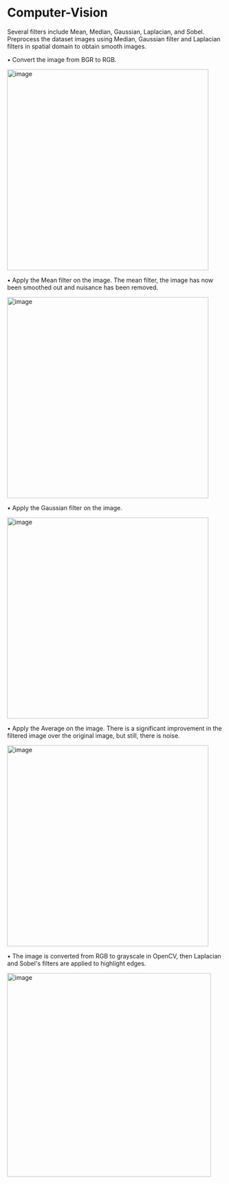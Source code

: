 # Computer-Vision
Several filters include Mean, Median, Gaussian, Laplacian, and Sobel.
Preprocess the dataset images using Median, Gaussian filter and Laplacian filters in spatial domain to obtain smooth images.

•	Convert the image from BGR to RGB.

 <img width="468" alt="image" src="https://user-images.githubusercontent.com/108179353/204139512-60220026-36a0-4833-a1ec-62506bac2a1b.png">


•	Apply the Mean filter on the image. The mean filter, the image has now been smoothed out and nuisance has been removed.

 <img width="468" alt="image" src="https://user-images.githubusercontent.com/108179353/204139516-0315fc2e-d1a4-479d-b46e-ded1f27f653c.png">


•	Apply the Gaussian filter on the image.

 <img width="468" alt="image" src="https://user-images.githubusercontent.com/108179353/204139528-f3a5af62-be8b-4101-9c26-258275aec773.png">

•	Apply the Average on the image. There is a significant improvement in the filtered image over the original image, but still, there is noise.

<img width="468" alt="image" src="https://user-images.githubusercontent.com/108179353/204139534-220a13d1-ef9f-4b17-a195-85a2490212fc.png">

 
         
•	The image is converted from RGB to grayscale in OpenCV, then Laplacian and Sobel's filters are applied to highlight edges.

<img width="474" alt="image" src="https://user-images.githubusercontent.com/108179353/204139549-54ec8cfa-d642-4b5f-8d2e-42976b9e9900.png">
